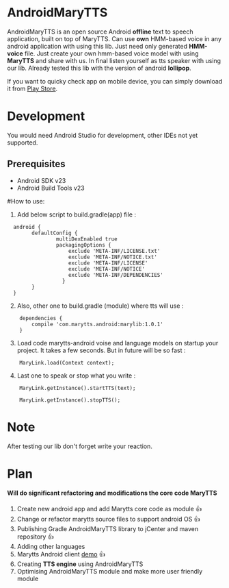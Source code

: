 # AndroidMaryTTS 

AndroidMaryTTS is an open source Android **offline** text to speech application, built on top of MaryTTS. Can use **own** HMM-based voice in any android application with using this lib. Just need only generated **HMM-voice** file. Just create your own hmm-based voice model with using **MaryTTS** and share with us. In final listen yourself as tts speaker with using our lib. Already tested this lib with the version of android **lollipop**.

If you want to quicky check app on mobile device, you can simply download it from [Play Store](https://play.google.com/store/apps/details?id=com.marytts.android).

# Development

You would need Android Studio for development, other IDEs not yet supported.

Prerequisites
--------------

- Android SDK v23
- Android Build Tools v23

#How to use: 


1) Add below script to build.gradle(app) file : 
```
  android {
  	    defaultConfig {
        		multiDexEnabled true
        		packagingOptions {
        		    exclude 'META-INF/LICENSE.txt'
        		    exclude 'META-INF/NOTICE.txt'
        		    exclude 'META-INF/LICENSE'
        		    exclude 'META-INF/NOTICE'
        		    exclude 'META-INF/DEPENDENCIES'
  	     	      }
  	    }
  }
```
2) Also, other one to build.gradle (module) where tts will use : 
```
	dependencies {
	    compile 'com.marytts.android:marylib:1.0.1'
	}
```

3) Load code marytts-android voise and language models on startup your project. It takes a few seconds. But in future will be so fast : 
```
	MaryLink.load(Context context); 
```
4) Last one to speak or stop what you write : 
```
 	MaryLink.getInstance().startTTS(text);
	
	MaryLink.getInstance().stopTTS();
```

# Note
  After testing our lib don't forget write your reaction. 
  
# Plan 

#### Will do significant refactoring and modifications the core code MaryTTS 

1. Create new android app and add Marytts core code as module :+1:
2. Change or refactor marytts source files to support android OS :+1:
3. Publishing Gradle AndroidMaryTTS library to jCenter and maven repository :+1:
4. Adding other languages
5. Marytts Android client [demo](https://github.com/AndroidMaryTTS/AndroidMaryTTS-Client) :+1:
6. Creating **TTS engine** using AndroidMaryTTS
7. Optimising AndroidMaryTTS module and make more user friendly module
